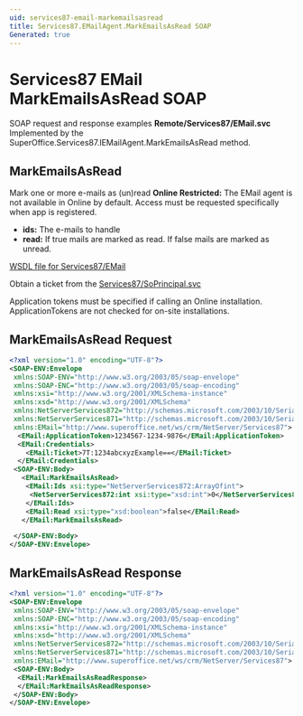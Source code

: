 ```yaml
---
uid: services87-email-markemailsasread
title: Services87.EMailAgent.MarkEmailsAsRead SOAP
Generated: true
---
```


# Services87 EMail MarkEmailsAsRead SOAP

SOAP request and response examples **Remote/Services87/EMail.svc**
Implemented by the <see cref="M:SuperOffice.Services87.IEMailAgent.MarkEmailsAsRead">SuperOffice.Services87.IEMailAgent.MarkEmailsAsRead</see> method.

## MarkEmailsAsRead

Mark one or more e-mails as (un)read
<para /><b>Online Restricted:</b> The EMail agent is not available in Online by default. Access must be requested specifically when app is registered.

* **ids:** The e-mails to handle
* **read:** If true mails are marked as read.
If false mails are marked as unread.



[WSDL file for Services87/EMail](../Services87-EMail.md)

Obtain a ticket from the [Services87/SoPrincipal.svc](../SoPrincipal/index.md)

Application tokens must be specified if calling an Online installation. ApplicationTokens are not checked for on-site installations.

## MarkEmailsAsRead Request

```xml
<?xml version="1.0" encoding="UTF-8"?>
<SOAP-ENV:Envelope
 xmlns:SOAP-ENV="http://www.w3.org/2003/05/soap-envelope"
 xmlns:SOAP-ENC="http://www.w3.org/2003/05/soap-encoding"
 xmlns:xsi="http://www.w3.org/2001/XMLSchema-instance"
 xmlns:xsd="http://www.w3.org/2001/XMLSchema"
 xmlns:NetServerServices872="http://schemas.microsoft.com/2003/10/Serialization/Arrays"
 xmlns:NetServerServices871="http://schemas.microsoft.com/2003/10/Serialization/"
 xmlns:EMail="http://www.superoffice.net/ws/crm/NetServer/Services87">
  <EMail:ApplicationToken>1234567-1234-9876</EMail:ApplicationToken>
  <EMail:Credentials>
    <EMail:Ticket>7T:1234abcxyzExample==</EMail:Ticket>
  </EMail:Credentials>
 <SOAP-ENV:Body>
   <EMail:MarkEmailsAsRead>
    <EMail:Ids xsi:type="NetServerServices872:ArrayOfint">
     <NetServerServices872:int xsi:type="xsd:int">0</NetServerServices872:int>
    </EMail:Ids>
    <EMail:Read xsi:type="xsd:boolean">false</EMail:Read>
   </EMail:MarkEmailsAsRead>

 </SOAP-ENV:Body>
</SOAP-ENV:Envelope>

```


## MarkEmailsAsRead Response

```xml
<?xml version="1.0" encoding="UTF-8"?>
<SOAP-ENV:Envelope
 xmlns:SOAP-ENV="http://www.w3.org/2003/05/soap-envelope"
 xmlns:SOAP-ENC="http://www.w3.org/2003/05/soap-encoding"
 xmlns:xsi="http://www.w3.org/2001/XMLSchema-instance"
 xmlns:xsd="http://www.w3.org/2001/XMLSchema"
 xmlns:NetServerServices872="http://schemas.microsoft.com/2003/10/Serialization/Arrays"
 xmlns:NetServerServices871="http://schemas.microsoft.com/2003/10/Serialization/"
 xmlns:EMail="http://www.superoffice.net/ws/crm/NetServer/Services87">
 <SOAP-ENV:Body>
  <EMail:MarkEmailsAsReadResponse>
  </EMail:MarkEmailsAsReadResponse>
 </SOAP-ENV:Body>
</SOAP-ENV:Envelope>

```

